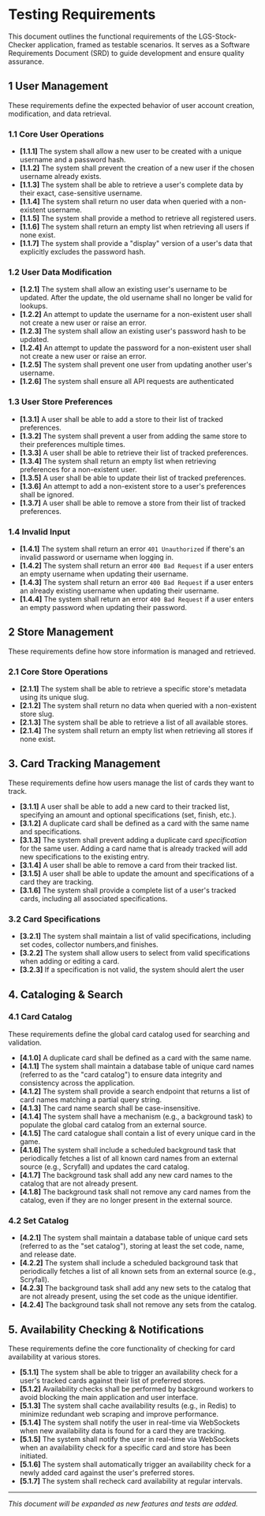 # Testing Requirements

This document outlines the functional requirements of the LGS-Stock-Checker application, framed as testable scenarios. It serves as a Software Requirements Document (SRD) to guide development and ensure quality assurance.

## 1 User Management

These requirements define the expected behavior of user account creation, modification, and data retrieval.

### 1.1 Core User Operations

-   **[1.1.1]** The system shall allow a new user to be created with a unique username and a password hash.
-   **[1.1.2]** The system shall prevent the creation of a new user if the chosen username already exists.
-   **[1.1.3]** The system shall be able to retrieve a user's complete data by their exact, case-sensitive username.
-   **[1.1.4]** The system shall return no user data when queried with a non-existent username.
-   **[1.1.5]** The system shall provide a method to retrieve all registered users.
-   **[1.1.6]** The system shall return an empty list when retrieving all users if none exist.
-   **[1.1.7]** The system shall provide a "display" version of a user's data that explicitly excludes the password hash.

### 1.2 User Data Modification

-   **[1.2.1]** The system shall allow an existing user's username to be updated. After the update, the old username shall no longer be valid for lookups.
-   **[1.2.2]** An attempt to update the username for a non-existent user shall not create a new user or raise an error.
-   **[1.2.3]** The system shall allow an existing user's password hash to be updated.
-   **[1.2.4]** An attempt to update the password for a non-existent user shall not create a new user or raise an error.
-   **[1.2.5]** The system shall prevent one user from updating another user's username.
-   **[1.2.6]** The system shall ensure all API requests are authenticated

### 1.3 User Store Preferences

-   **[1.3.1]** A user shall be able to add a store to their list of tracked preferences.
-   **[1.3.2]** The system shall prevent a user from adding the same store to their preferences multiple times.
-   **[1.3.3]** A user shall be able to retrieve their list of tracked preferences.
-   **[1.3.4]** The system shall return an empty list when retrieving preferences for a non-existent user.
-   **[1.3.5]** A user shall be able to update their list of tracked preferences.
-   **[1.3.6]** An attempt to add a non-existent store to a user's preferences shall be ignored.
-   **[1.3.7]** A user shall be able to remove a store from their list of tracked preferences.


### 1.4 Invalid Input
-   **[1.4.1]** The system shall return an error `401 Unauthorized` if there's an invalid password or username when logging in.
-   **[1.4.2]** The system shall return an error `400 Bad Request` if a user enters an empty username when updating their username.
-   **[1.4.3]** The system shall return an error `400 Bad Request` if a user enters an already existing username when updating their username.
-   **[1.4.4]** The system shall return an error `400 Bad Request` if a user enters an empty password when updating their password.

## 2 Store Management

These requirements define how store information is managed and retrieved.

### 2.1 Core Store Operations
-   **[2.1.1]** The system shall be able to retrieve a specific store's metadata using its unique slug.
-   **[2.1.2]** The system shall return no data when queried with a non-existent store slug.
-   **[2.1.3]** The system shall be able to retrieve a list of all available stores.
-   **[2.1.4]** The system shall return an empty list when retrieving all stores if none exist.

## 3. Card Tracking Management

These requirements define how users manage the list of cards they want to track.

-   **[3.1.1]** A user shall be able to add a new card to their tracked list, specifying an amount and optional specifications (set, finish, etc.).
-   **[3.1.2]** A duplicate card shall be defined as a card with the same name and specifications.
-   **[3.1.3]** The system shall prevent adding a duplicate card *specification* for the same user. Adding a card name that is already tracked will add new specifications to the existing entry.
-   **[3.1.4]** A user shall be able to remove a card from their tracked list.
-   **[3.1.5]** A user shall be able to update the amount and specifications of a card they are tracking.
-   **[3.1.6]** The system shall provide a complete list of a user's tracked cards, including all associated specifications.

### 3.2 Card Specifications

-   **[3.2.1]** The system shall maintain a list of valid specifications, including set codes, collector numbers,and finishes.
-   **[3.2.2]** The system shall allow users to select from valid specifications when adding or editing a card.
-   **[3.2.3]** If a specification is not valid, the system should alert the user

## 4. Cataloging & Search

### 4.1 Card Catalog

These requirements define the global card catalog used for searching and validation.
-   **[4.1.0]** A duplicate card shall be defined as a card with the same name.
-   **[4.1.1]** The system shall maintain a database table of unique card names (referred to as the "card catalog") to ensure data integrity and consistency across the application.
-   **[4.1.2]** The system shall provide a search endpoint that returns a list of card names matching a partial query string.
-   **[4.1.3]** The card name search shall be case-insensitive.
-   **[4.1.4]** The system shall have a mechanism (e.g., a background task) to populate the global card catalog from an external source.
-   **[4.1.5]** The card catalogue shall contain a list of every unique card in the game.
-   **[4.1.6]** The system shall include a scheduled background task that periodically fetches a list of all known card names from an external source (e.g., Scryfall) and updates the card catalog.
-   **[4.1.7]** The background task shall add any new card names to the catalog that are not already present.
-   **[4.1.8]** The background task shall not remove any card names from the catalog, even if they are no longer present in the external source.

### 4.2 Set Catalog

-   **[4.2.1]** The system shall maintain a database table of unique card sets (referred to as the "set catalog"), storing at least the set code, name, and release date.
-   **[4.2.2]** The system shall include a scheduled background task that periodically fetches a list of all known sets from an external source (e.g., Scryfall).
-   **[4.2.3]** The background task shall add any new sets to the catalog that are not already present, using the set code as the unique identifier.
-   **[4.2.4]** The background task shall not remove any sets from the catalog.

## 5. Availability Checking & Notifications

These requirements define the core functionality of checking for card availability at various stores.

-   **[5.1.1]** The system shall be able to trigger an availability check for a user's tracked cards against their list of preferred stores.
-   **[5.1.2]** Availability checks shall be performed by background workers to avoid blocking the main application and user interface.
-   **[5.1.3]** The system shall cache availability results (e.g., in Redis) to minimize redundant web scraping and improve performance.
-   **[5.1.4]** The system shall notify the user in real-time via WebSockets when new availability data is found for a card they are tracking.
-   **[5.1.5]** The system shall notify the user in real-time via WebSockets when an availability check for a specific card and store has been initiated.
-   **[5.1.6]** The system shall automatically trigger an availability check for a newly added card against the user's preferred stores.
-   **[5.1.7]** The system shall recheck card availability at regular intervals.
 



---

*This document will be expanded as new features and tests are added.*